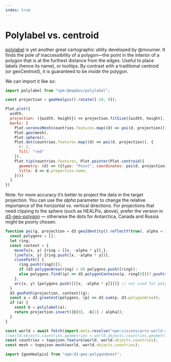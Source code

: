 ```yaml
---
index: true
---
```


# Polylabel vs. centroid

[polylabel](https://github.com/mapbox/polylabel) is yet another great cartographic utility developed by @mourner. It finds the pole of inaccessibility of a polygon—the point in the interior of a polygon that is at the furthest distance from the edges. Useful to place labels (hence its name), or tooltips. By contrast with a traditional centroid (or geoCentroid), it is guaranteed to be _inside_ the polygon.

We can import it like so:

```js echo
import polylabel from "npm:@mapbox/polylabel";
```

```js
const projection = geoHealpix().rotate([-10, 0]);
```

```js echo
Plot.plot({
  width,
  projection: ({width, height}) => projection.fitSize([width, height], {type: "Sphere"}),
  marks: [
    Plot.voronoiMesh(countries.features.map((d) => poi(d, projection))),
    Plot.geo(mesh),
    Plot.sphere(),
    Plot.dot(countries.features.map((d) => poi(d, projection)), {
      r: 2,
      fill: "red"
    }),
    Plot.tip(countries.features, Plot.pointer(Plot.centroid({
      geometry: (d) => ({type: "Point", coordinates: poi(d, projection) ?? []}),
      title: d => d.properties.name,
    })))
  ]
})
```

Note: for more accuracy it’s better to project the data in the target projection. You can use the _alpha_ parameter to change the relative importance of the horizontal vs. vertical directions. For projections that need clipping to the sphere (such as HEALPix, above), prefer the version in [d3-geo-polygon](https://github.com/d3/d3-geo-polygon) — otherwise the dots for Antarctica, Canada and Russia might be poorly chosen.

```js echo
function poi(g, projection = d3.geoIdentity().reflectY(true), alpha = 3) {
  const polygons = [];
  let ring;
  const context = {
    moveTo(x, y) {ring = [[x, -alpha * y]];},
    lineTo(x, y) {ring.push([x, -alpha * y])},
    closePath() {
      ring.push(ring[0]);
      if (d3.polygonArea(ring) > 0) polygons.push([ring]);
      else polygons.find((p) => d3.polygonContains(p, ring[0]))?.push(ring); // hole
    },
    arc(x, y) {polygons.push([[[x, -alpha * y]]])} // not used for polygons, but points; makes a fake polygon.
  }
  d3.geoPath(projection, context)(g);
  const a = d3.greatest(polygons, (p) => d3.sum(p, d3.polygonArea));
  if (a) {
    const b = polylabel(a);
    return projection.invert([b[0], -b[1] / alpha]);
  }
}
```

```js echo
const world = await fetch(import.meta.resolve("npm:visionscarto-world-atlas@1.0.0/world/110m.json")).then((response) => response.json());
//world.objects.countries.geometries = world.objects.countries.geometries.filter((d) => d.properties.a3 !== "ATA");
const countries = topojson.feature(world, world.objects.countries);
const mesh = topojson.mesh(world, world.objects.countries);
```

```js
import {geoHealpix} from "npm:d3-geo-polygon@next";
```
